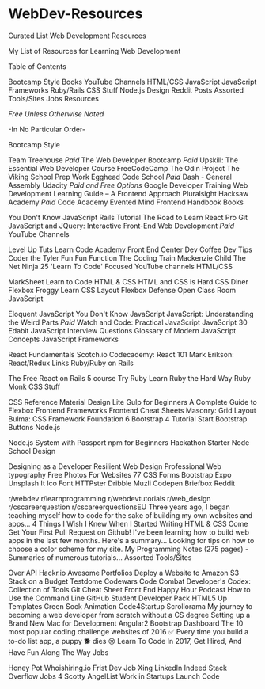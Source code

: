 # WebDev-Resources
Curated List Web Development Resources

My List of Resources for Learning Web Development

Table of Contents

Bootcamp Style
Books
YouTube Channels
HTML/CSS
JavaScript
JavaScript Frameworks
Ruby/Rails
CSS Stuff
Node.js
Design
Reddit Posts
Assorted Tools/Sites
Jobs
Resources

*Free Unless Otherwise Noted*

-In No Particular Order-

Bootcamp Style

Team Treehouse *Paid*
The Web Developer Bootcamp *Paid*
Upskill: The Essential Web Developer Course
FreeCodeCamp
The Odin Project
The Viking School Prep Work
Egghead
Code School *Paid*
Dash - General Assembly
Udacity *Paid and Free Options*
Google Developer Training
Web Development Learning Guide – A Frontend Approach
Pluralsight
Hacksaw Academy *Paid*
Code Academy
Evented Mind
Frontend Handbook
Books

You Don't Know JavaScript
Rails Tutorial
The Road to Learn React
Pro Git
JavaScript and JQuery: Interactive Front-End Web Development *Paid*
YouTube Channels

Level Up Tuts
Learn Code Academy
Front End Center
Dev Coffee
Dev Tips
Coder the Tyler
Fun Fun Function
The Coding Train
Mackenzie Child
The Net Ninja
25 'Learn To Code' Focused YouTube channels
HTML/CSS

MarkSheet
Learn to Code HTML & CSS
HTML and CSS is Hard
CSS Diner
Flexbox Froggy
Learn CSS Layout
Flexbox Defense
Open Class Room
JavaScript

Eloquent JavaScript
You Don't Know JavaScript
JavaScript: Understanding the Weird Parts *Paid*
Watch and Code: Practical JavaScript
JavaScript 30
Edabit
JavaScript Interview Questions
Glossary of Modern JavaScript Concepts
JavaScript Frameworks

React Fundamentals
Scotch.io
Codecademy: React 101
Mark Erikson: React/Redux Links
Ruby/Ruby on Rails

The Free React on Rails 5 course
Try Ruby
Learn Ruby the Hard Way
Ruby Monk
CSS Stuff

CSS Reference
Material Design Lite
Gulp for Beginners
A Complete Guide to Flexbox
Frontend Frameworks
Frontend Cheat Sheets
Masonry: Grid Layout
Bulma: CSS Framework
Foundation 6
Bootstrap 4 Tutorial
Start Bootstrap
Buttons
Node.js

Node.js System with Passport
npm for Beginners
Hackathon Starter
Node School
Design

Designing as a Developer
Resilient Web Design
Professional Web typography
Free Photos For Websites
77 CSS Forms
Bootstrap Expo
Unsplash It
Ico Font
HTTPster
Dribble
Muzli
Codepen
Briefbox
Reddit

r/webdev
r/learnprogramming
r/webdevtutorials
r/web_design
r/cscareerquestion
r/cscareerquestionsEU
Three years ago, I began teaching myself how to code for the sake of building my own websites and apps...
4 Things I Wish I Knew When I Started Writing HTML & CSS
Come Get Your First Pull Request on Github!
I've been learning how to build web apps in the last few months. Here's a summary...
Looking for tips on how to choose a color scheme for my site.
My Programming Notes (275 pages) - Summaries of numerous tutorials...
Assorted Tools/Sites

Over API
Hackr.io
Awesome Portfolios
Deploy a Website to Amazon S3
Stack on a Budget
Testdome
Codewars
Code Combat
Developer's Codex: Collection of Tools
Git Cheat Sheet
Front End Happy Hour Podcast
How to Use the Command Line
GitHub Student Developer Pack
HTML5 Up Templates
Green Sock Animation
Code4Startup
Scrollorama
My journey to becoming a web developer from scratch without a CS degree
Setting up a Brand New Mac for Development
Angular2 Bootstrap Dashboard
The 10 most popular coding challenge websites of 2016
✅ Every time you build a to-do list app, a puppy 🐕 dies 😢
Learn To Code In 2017, Get Hired, And Have Fun Along The Way
Jobs

Honey Pot
Whoishiring.io
Frist Dev Job
Xing
LinkedIn
Indeed
Stack Overflow Jobs
4 Scotty
AngelList
Work in Startups
Launch Code